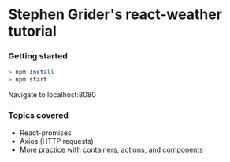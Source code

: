 # Stephen Grider's react-weather tutorial
### Getting started
```bash
> npm install
> npm start
```

Navigate to localhost:8080

### Topics covered
* React-promises
* Axios (HTTP requests)
* More practice with containers, actions, and components
